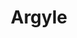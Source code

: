 ---
linkedin: https://linkedin.com/company/argylesystems
logohandle: argyle
sort: argyle
title: Argyle
twitter: https://x.com/withArgyle
website: https://argyle.com/
---
